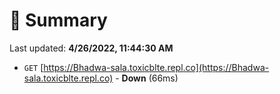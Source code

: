 # 📖 Summary
Last updated: **4/26/2022, 11:44:30 AM**

- `GET` [https://Bhadwa-sala.toxicblte.repl.co](https://Bhadwa-sala.toxicblte.repl.co) - **Down** (66ms)
